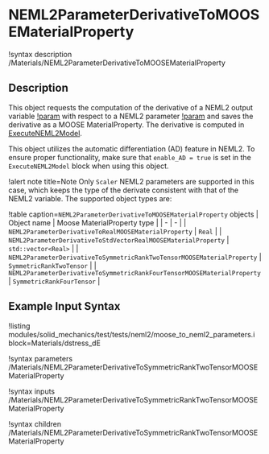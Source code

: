 # NEML2ParameterDerivativeToMOOSEMaterialProperty

!syntax description /Materials/NEML2ParameterDerivativeToMOOSEMaterialProperty

## Description

This object requests the computation of the derivative of a NEML2 output variable [!param](/Materials/NEML2ParameterDerivativeToMOOSEMaterialProperty/neml2_variable) with respect to a NEML2 parameter [!param](/Materials/NEML2ParameterDerivativeToMOOSEMaterialProperty/neml2_parameter_derivative) and saves the derivative as a MOOSE MaterialProperty. The derivative is computed in [ExecuteNEML2Model](ExecuteNEML2Model.md).

This object utilizes the automatic differentiation (AD) feature in NEML2. To ensure proper functionality, make sure that `enable_AD = true` is set in the `ExecuteNEML2Model` block when using this object.

!alert note title=Note
Only `Scaler` NEML2 parameters are supported in this case, which keeps the type of the derivate consistent with that of the NEML2 variable. The supported object types are:

!table caption=`NEML2ParameterDerivativeToMOOSEMaterialProperty` objects
| Object name | Moose MaterialProperty type |
| - | - |
| `NEML2ParameterDerivativeToRealMOOSEMaterialProperty`  | `Real` |
| `NEML2ParameterDerivativeToStdVectorRealMOOSEMaterialProperty` | `std::vector<Real>` |
| `NEML2ParameterDerivativeToSymmetricRankTwoTensorMOOSEMaterialProperty` | `SymmetricRankTwoTensor` |
| `NEML2ParameterDerivativeToSymmetricRankFourTensorMOOSEMaterialProperty` | `SymmetricRankFourTensor` |


## Example Input Syntax

!listing modules/solid_mechanics/test/tests/neml2/moose_to_neml2_parameters.i block=Materials/dstress_dE

!syntax parameters /Materials/NEML2ParameterDerivativeToSymmetricRankTwoTensorMOOSEMaterialProperty

!syntax inputs /Materials/NEML2ParameterDerivativeToSymmetricRankTwoTensorMOOSEMaterialProperty

!syntax children /Materials/NEML2ParameterDerivativeToSymmetricRankTwoTensorMOOSEMaterialProperty
